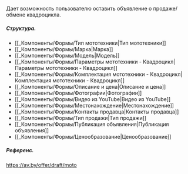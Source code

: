 Дает возможность пользователю оставить объявление о продаже/обмене квадроцикла.
##### Структура.
- [[_Компоненты/Формы/Тип мототехники|Тип мототехники]]
- [[_Компоненты/Формы/Марка|Марка]]
- [[_Компоненты/Формы/Модель|Модель]]
- [[_Компоненты/Формы/Параметры мототехники - Квадроцикл|Параметры мототехники - Квадроцикл]]
- [[_Компоненты/Формы/Комплектация мототехники - Квадроцикл|Комплектация мототехники - Квадроцикл]]
- [[_Компоненты/Формы/Описание и цена|Описание и цена]]
- [[_Компоненты/Формы/Фотографии|Фотографии]]
- [[_Компоненты/Формы/Видео из YouTube|Видео из YouTube]]
- [[_Компоненты/Формы/Местонахождение|Местонахождение]]
- [[_Компоненты/Формы/Контакты продавца|Контакты продавца]]
- [[_Компоненты/Формы/Тип продажи|Тип продажи]]
- [[_Компоненты/Формы/Публикация объявления|Публикация объявления]]
- [[_Компоненты/Формы/Ценообразование|Ценообразование]]

##### Референс.
https://av.by/offer/draft/moto